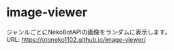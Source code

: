 # image-viewer
ジャンルごとにNekoBotAPIの画像をランダムに表示します。<br>
URL: https://otoneko1102.github.io/image-viewer/
